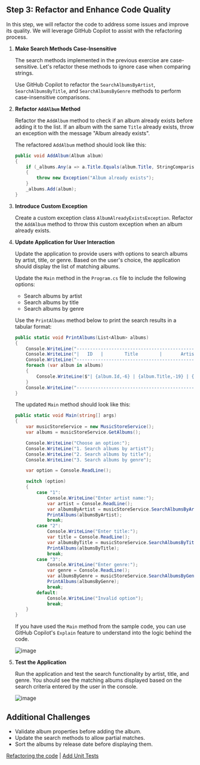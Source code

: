 ## Step 3: Refactor and Enhance Code Quality

In this step, we will refactor the code to address some issues and improve its quality. We will leverage GitHub Copilot to assist with the refactoring process.

1. **Make Search Methods Case-Insensitive**

   The search methods implemented in the previous exercise are case-sensitive. Let's refactor these methods to ignore case when comparing strings.

   Use GitHub Copilot to refactor the `SearchAlbumsByArtist`, `SearchAlbumsByTitle`, and `SearchAlbumsByGenre` methods to perform case-insensitive comparisons.

2. **Refactor `AddAlbum` Method**

   Refactor the `AddAlbum` method to check if an album already exists before adding it to the list. If an album with the same `Title` already exists, throw an exception with the message "Album already exists".

   The refactored `AddAlbum` method should look like this:

   ```csharp
   public void AddAlbum(Album album)
   {
       if (_albums.Any(a => a.Title.Equals(album.Title, StringComparison.OrdinalIgnoreCase)))
       {
           throw new Exception("Album already exists");
       }
       _albums.Add(album);
   }
   ```

3. **Introduce Custom Exception**

   Create a custom exception class `AlbumAlreadyExistsException`. Refactor the `AddAlbum` method to throw this custom exception when an album already exists.

4. **Update Application for User Interaction**

   Update the application to provide users with options to search albums by artist, title, or genre. Based on the user's choice, the application should display the list of matching albums.

   Update the `Main` method in the `Program.cs` file to include the following options:

   - Search albums by artist
   - Search albums by title
   - Search albums by genre

   Use the `PrintAlbums` method below to print the search results in a tabular format:

   ```csharp
   public static void PrintAlbums(List<Album> albums)
   {
       Console.WriteLine("--------------------------------------------------------------");
       Console.WriteLine("|   ID   |        Title        |       Artist       |   Genre   |");
       Console.WriteLine("--------------------------------------------------------------");
       foreach (var album in albums)
       {
           Console.WriteLine($"| {album.Id,-6} | {album.Title,-19} | {album.Artist,-18} | {album.Genre,-9} |");
       }
       Console.WriteLine("--------------------------------------------------------------");
   }
   ```

   The updated `Main` method should look like this:

   ```csharp
   public static void Main(string[] args)
   {
       var musicStoreService = new MusicStoreService();
       var albums = musicStoreService.GetAlbums();

       Console.WriteLine("Choose an option:");
       Console.WriteLine("1. Search albums by artist");
       Console.WriteLine("2. Search albums by title");
       Console.WriteLine("3. Search albums by genre");

       var option = Console.ReadLine();

       switch (option)
       {
           case "1":
               Console.WriteLine("Enter artist name:");
               var artist = Console.ReadLine();
               var albumsByArtist = musicStoreService.SearchAlbumsByArtist(artist);
               PrintAlbums(albumsByArtist);
               break;
           case "2":
               Console.WriteLine("Enter title:");
               var title = Console.ReadLine();
               var albumsByTitle = musicStoreService.SearchAlbumsByTitle(title);
               PrintAlbums(albumsByTitle);
               break;
           case "3":
               Console.WriteLine("Enter genre:");
               var genre = Console.ReadLine();
               var albumsByGenre = musicStoreService.SearchAlbumsByGenre(genre);
               PrintAlbums(albumsByGenre);
               break;
           default:
               Console.WriteLine("Invalid option");
               break;
       }
   }
   ```

   If you have used the `Main` method from the sample code, you can use GitHub Copilot's `Explain` feature to understand into the logic behind the code.

   ![image](https://github.com/user-attachments/assets/25b7a605-8a99-41f7-9b69-a9eb5e39acb1)

5. **Test the Application**

   Run the application and test the search functionality by artist, title, and genre. You should see the matching albums displayed based on the search criteria entered by the user in the console.

   ![image](https://github.com/user-attachments/assets/de8caa0d-c72f-4eda-81ee-e9d3b4c62000)

## Additional Challenges

- Validate album properties before adding the album.
- Update the search methods to allow partial matches.
- Sort the albums by release date before displaying them.

[Refactoring the code](./03-Step03.md) | [Add Unit Tests](./04-Step04.md)
